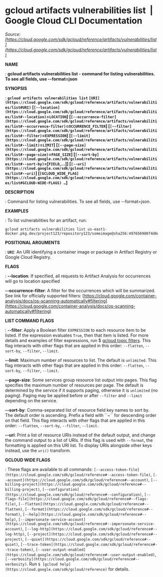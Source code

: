 # gcloud artifacts vulnerabilities list  |  Google Cloud CLI Documentation

*Source: [https://cloud.google.com/sdk/gcloud/reference/artifacts/vulnerabilities/list](https://cloud.google.com/sdk/gcloud/reference/artifacts/vulnerabilities/list)*

**NAME**

: **gcloud artifacts vulnerabilities list - command for listing vulnerabilities. To see all fields, use --format=json**

**SYNOPSIS**

: **`gcloud artifacts vulnerabilities list` `[URI](https://cloud.google.com/sdk/gcloud/reference/artifacts/vulnerabilities/list#URI)` [`[--location](https://cloud.google.com/sdk/gcloud/reference/artifacts/vulnerabilities/list#--location)`=`LOCATION`] [`[--occurrence-filter](https://cloud.google.com/sdk/gcloud/reference/artifacts/vulnerabilities/list#--occurrence-filter)`=`OCCURRENCE_FILTER`] [`[--filter](https://cloud.google.com/sdk/gcloud/reference/artifacts/vulnerabilities/list#--filter)`=`EXPRESSION`] [`[--limit](https://cloud.google.com/sdk/gcloud/reference/artifacts/vulnerabilities/list#--limit)`=`LIMIT`] [`[--page-size](https://cloud.google.com/sdk/gcloud/reference/artifacts/vulnerabilities/list#--page-size)`=`PAGE_SIZE`] [`[--sort-by](https://cloud.google.com/sdk/gcloud/reference/artifacts/vulnerabilities/list#--sort-by)`=[`FIELD`,…]] [`[--uri](https://cloud.google.com/sdk/gcloud/reference/artifacts/vulnerabilities/list#--uri)`] [`[GCLOUD_WIDE_FLAG](https://cloud.google.com/sdk/gcloud/reference/artifacts/vulnerabilities/list#GCLOUD-WIDE-FLAGS) …`]**

**DESCRIPTION**

: Command for listing vulnerabilities. To see all fields, use --format=json.

**EXAMPLES**

: To list vulnerabilities for an artifact, run:

```
gcloud artifacts vulnerabilities list us-east1-docker.pkg.dev/project123/repository123/someimage@sha256:49765698074d6d7baa82f
```

**POSITIONAL ARGUMENTS**

: **`URI`**:
An URI identifying a container image or package in Artifact Registry or Google
Cloud Registry.

**FLAGS**

: **--location**:
If specified, all requests to Artifact Analysis for occurrences will go to
location specified

**--occurrence-filter**:
A filter for the occurrences which will be summarized. See link for officially
supported filters: [https://cloud.google.com/container-analysis/docs/os-scanning-automatically#filtering](https://cloud.google.com/container-analysis/docs/os-scanning-automatically#filtering)

**LIST COMMAND FLAGS**

: **--filter**:
Apply a Boolean filter `EXPRESSION` to each resource item
to be listed. If the expression evaluates `True`, then that item is
listed. For more details and examples of filter expressions, run $ [gcloud topic filters](https://cloud.google.com/sdk/gcloud/reference/topic/filters). This flag
interacts with other flags that are applied in this order:
`--flatten`, `--sort-by`, `--filter`,
`--limit`.

**--limit**:
Maximum number of resources to list. The default is `unlimited`. This
flag interacts with other flags that are applied in this order:
`--flatten`, `--sort-by`, `--filter`,
`--limit`.

**--page-size**:
Some services group resource list output into pages. This flag specifies the
maximum number of resources per page. The default is determined by the service
if it supports paging, otherwise it is `unlimited` (no paging).
Paging may be applied before or after `--filter` and
`--limit` depending on the service.

**--sort-by**:
Comma-separated list of resource field key names to sort by. The default order
is ascending. Prefix a field with ``~´´ for descending order on that
field. This flag interacts with other flags that are applied in this order:
`--flatten`, `--sort-by`, `--filter`,
`--limit`.

**--uri**:
Print a list of resource URIs instead of the default output, and change the
command output to a list of URIs. If this flag is used with
`--format`, the formatting is applied on this URI list. To display
URIs alongside other keys instead, use the `uri()` transform.

**GCLOUD WIDE FLAGS**

: These flags are available to all commands: `[--access-token-file](https://cloud.google.com/sdk/gcloud/reference#--access-token-file)`,
`[--account](https://cloud.google.com/sdk/gcloud/reference#--account)`, `[--billing-project](https://cloud.google.com/sdk/gcloud/reference#--billing-project)`,
`[--configuration](https://cloud.google.com/sdk/gcloud/reference#--configuration)`,
`[--flags-file](https://cloud.google.com/sdk/gcloud/reference#--flags-file)`,
`[--flatten](https://cloud.google.com/sdk/gcloud/reference#--flatten)`, `[--format](https://cloud.google.com/sdk/gcloud/reference#--format)`, `[--help](https://cloud.google.com/sdk/gcloud/reference#--help)`, `[--impersonate-service-account](https://cloud.google.com/sdk/gcloud/reference#--impersonate-service-account)`,
`[--log-http](https://cloud.google.com/sdk/gcloud/reference#--log-http)`,
`[--project](https://cloud.google.com/sdk/gcloud/reference#--project)`, `[--quiet](https://cloud.google.com/sdk/gcloud/reference#--quiet)`, `[--trace-token](https://cloud.google.com/sdk/gcloud/reference#--trace-token)`, `[--user-output-enabled](https://cloud.google.com/sdk/gcloud/reference#--user-output-enabled)`,
`[--verbosity](https://cloud.google.com/sdk/gcloud/reference#--verbosity)`.
Run `$ [gcloud help](https://cloud.google.com/sdk/gcloud/reference)` for details.